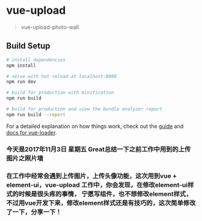 # vue-upload

> vue-upload-photo-wall

## Build Setup

``` bash
# install dependencies
npm install

# serve with hot reload at localhost:8080
npm run dev

# build for production with minification
npm run build

# build for production and view the bundle analyzer report
npm run build --report
```

For a detailed explanation on how things work, check out the [guide](http://vuejs-templates.github.io/webpack/) and [docs for vue-loader](http://vuejs.github.io/vue-loader).


### 今天是2017年11月3日 星期五  Great总结一下之前工作中用到的上传图片之照片墙

### 在工作中经常会遇到上传图片，上传头像功能，这次用到vue + element-ui，vue-upload 工作中，你会发现，在修改element-ui样式的时候是很头疼的事情，     宁愿写组件，也不想修改element样式，不过用vue开发下来，修改element样式还是有技巧的，这次简单修改了一下，分享一下！
